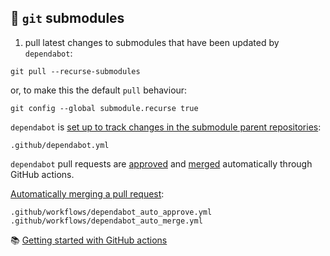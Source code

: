## 📁 `git` submodules

1. pull latest changes to submodules that have been updated by `dependabot`:

```
git pull --recurse-submodules
```

or, to make this the default `pull` behaviour:

```
git config --global submodule.recurse true
```

`dependabot` is [set up to track changes in the submodule parent repositories](https://docs.github.com/en/code-security/dependabot/dependabot-version-updates/configuration-options-for-the-dependabot.yml-file#registries):

```
.github/dependabot.yml
```

`dependabot` pull requests are [approved](https://docs.github.com/en/code-security/dependabot/working-with-dependabot/automating-dependabot-with-github-actions#approve-a-pull-request) and [merged](https://docs.github.com/en/pull-requests/collaborating-with-pull-requests/incorporating-changes-from-a-pull-request/automatically-merging-a-pull-request) automatically through GitHub actions.

[Automatically merging a pull request](https://docs.github.com/en/pull-requests/collaborating-with-pull-requests/incorporating-changes-from-a-pull-request/automatically-merging-a-pull-request):

```
.github/workflows/dependabot_auto_approve.yml
.github/workflows/dependabot_auto_merge.yml
```

📚 [Getting started with GitHub actions](https://docs.github.com/en/actions/quickstart)